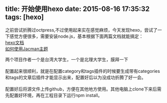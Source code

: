 title: 开始使用hexo
date: 2015-08-16 17:35:32
tags: [hexo]
---
之前尝试折腾过octpress,不过使用起来实在感觉麻烦，今天发现hexo，尝试了一下感觉方便很多，需要安装node.js，基本根据下面两篇文档就能搞定：<br>
<a href="https://hexo.io/zh-cn/docs/">hexo文档</a><br>
<a href="http://www.wuchong.me/jacman/2014/11/20/how-to-use-jacman/">如何使用Jacman主题</a><br>

两个项目作者一个是台湾大学生，一个是北理大学生，膜拜一下<br><br>
配置起来很顺利，就是在配置category和tags插件的时候要生成带有categories和tags的文章后插件才能显示出来，配置好后以为没成功折腾了好一会。<br><br>
配置好后将源文件上传github，方便在其他地方使用。其他电脑上clone下来后需先配置好环境，再在工程目录下运行npm install。<br><br>
